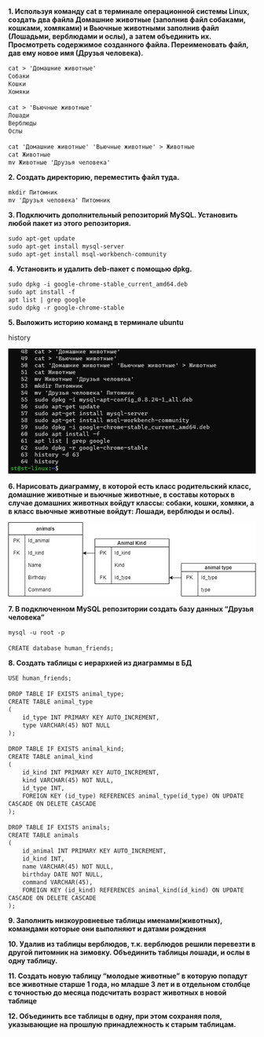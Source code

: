 **1. Используя команду cat в терминале операционной системы Linux, создать два файла Домашние животные (заполнив файл собаками, кошками, хомяками) и Вьючные животными заполнив файл (Лошадьми, верблюдами и ослы), а затем объединить их. Просмотреть содержимое созданного файла. Переименовать файл, дав ему новое имя (Друзья человека).**

```
cat > 'Домашние животные'
Собаки
Кошки
Хомяки

cat > 'Вьючные животные'
Лошади
Верблюды
Ослы

cat 'Домашние животные' 'Вьючные животные' > Животные
cat Животные
mv Животные 'Друзья человека'

```
**2. Создать директорию, переместить файл туда.**

```
mkdir Питомник
mv 'Друзья человека' Питомник
```

**3. Подключить дополнительный репозиторий MySQL. Установить любой пакет из этого репозитория.**

```
sudo apt-get update
sudo apt-get install mysql-server
sudo apt-get install msql-workbench-community
```

**4. Установить и удалить deb-пакет с помощью dpkg.**

```
sudo dpkg -i google-chrome-stable_current_amd64.deb
sudo apt install -f
apt list | grep google
sudo dpkg -r google-chrome-stable
```

**5. Выложить историю команд в терминале ubuntu**

history

![Скриншот с историей команд](/linux/Linux1.jpg)

**6. Нарисовать диаграмму, в которой есть класс родительский класс, домашние животные и вьючные животные, в составы которых в случае домашних животных войдут классы: собаки, кошки, хомяки, а в класс вьючные животные войдут: Лошади, верблюды и ослы).**

![Диаграмма БД](/DB_diagram.drawio.png)

**7. В подключенном MySQL репозитории создать базу данных “Друзья
человека”**
```
mysql -u root -p

CREATE database human_friends;
```

**8. Создать таблицы с иерархией из диаграммы в БД**
```
USE human_friends;

DROP TABLE IF EXISTS animal_type;
CREATE TABLE animal_type
(
	id_type INT PRIMARY KEY AUTO_INCREMENT,
    type VARCHAR(45) NOT NULL
);

DROP TABLE IF EXISTS animal_kind;
CREATE TABLE animal_kind
(
	id_kind INT PRIMARY KEY AUTO_INCREMENT,
    kind VARCHAR(45) NOT NULL,
    id_type INT,
    FOREIGN KEY (id_type) REFERENCES animal_type(id_type) ON UPDATE CASCADE ON DELETE CASCADE
);

DROP TABLE IF EXISTS animals;
CREATE TABLE animals
(
	id_animal INT PRIMARY KEY AUTO_INCREMENT,
    id_kind INT,
    name VARCHAR(45) NOT NULL,
    birthday DATE NOT NULL,
    command VARCHAR(45),
    FOREIGN KEY (id_kind) REFERENCES animal_kind(id_kind) ON UPDATE CASCADE ON DELETE CASCADE
);
```

**9. Заполнить низкоуровневые таблицы именами(животных), командами
которые они выполняют и датами рождения**

**10. Удалив из таблицы верблюдов, т.к. верблюдов решили перевезти в другой питомник на зимовку. Объединить таблицы лошади, и ослы в одну таблицу.**

**11. Создать новую таблицу “молодые животные” в которую попадут все
животные старше 1 года, но младше 3 лет и в отдельном столбце с точностью до месяца подсчитать возраст животных в новой таблице**

**12. Объединить все таблицы в одну, при этом сохраняя поля, указывающие на
прошлую принадлежность к старым таблицам.**